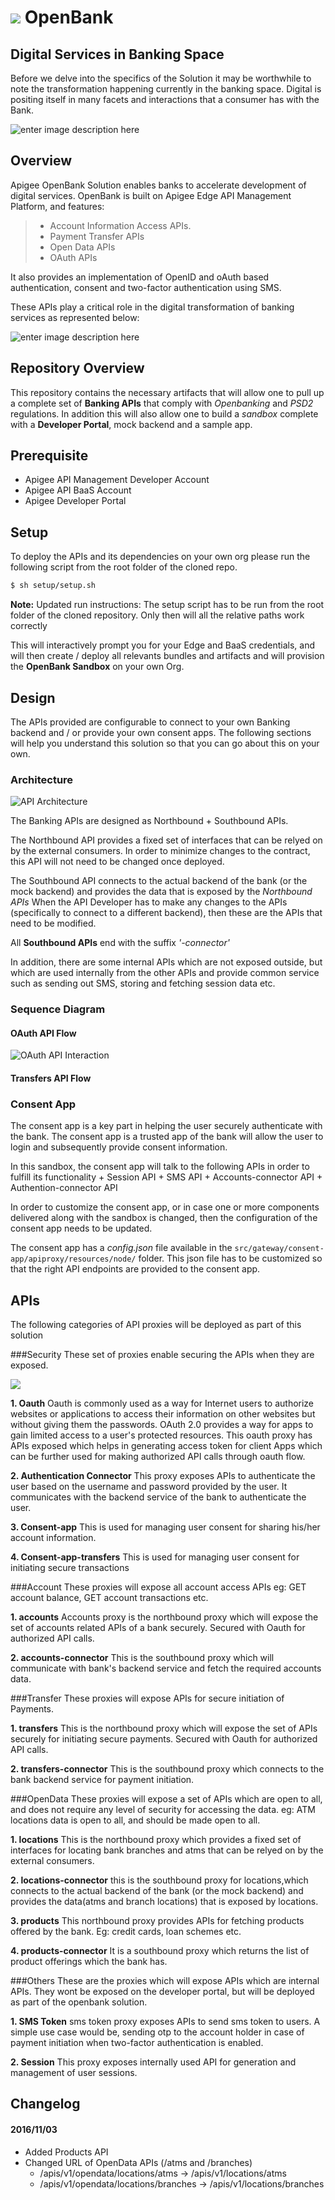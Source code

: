# <a href="http://apigee.com/"><img src="http://apigee.com/about/sites/all/themes/apigee_themes/apigee_mktg/images/logo.png"/></a> OpenBank

## Digital Services in Banking Space

Before we delve into the specifics of the Solution it may be worthwhile to note
the transformation happening currently in the banking space. Digital is positing
itself in many facets and interactions that a consumer has with the Bank.

![enter image description
here](http://openbank.apigee.com/sites/default/files/openbanking_position.png)

## Overview

Apigee OpenBank Solution enables banks to accelerate development of digital
services. OpenBank is built on Apigee Edge API Management Platform, and
features:

> -   Account Information Access APIs.
> -   Payment Transfer APIs
> -   Open Data APIs
> -   OAuth APIs

It also provides an implementation of OpenID and oAuth based authentication,
consent and two-factor authentication using SMS.

These APIs play a critical role in the digital transformation of banking
services as represented below:

![enter image description
here](http://openbank.apigee.com/sites/default/files/openbank_architecture.png)

## Repository Overview

This repository contains the necessary artifacts that will allow one to pull up
a complete set of **Banking APIs** that comply with _Openbanking_ and _PSD2_
regulations. In addition this will also allow one to build a _sandbox_ complete
with a **Developer Portal**, mock backend and a sample app.

## Prerequisite

+   Apigee API Management Developer Account
+   Apigee API BaaS Account
+   Apigee Developer Portal

## Setup

To deploy the APIs and its dependencies on your own org please run the following
script from the root folder of the cloned repo.

```bash
$ sh setup/setup.sh
```

**Note:** Updated run instructions: The setup script has to be run from the root
folder of the cloned repository. Only then will all the relative paths work
correctly

This will interactively prompt you for your Edge and BaaS credentials, and will
then create / deploy all relevants bundles and artifacts and will provision the
**OpenBank Sandbox** on your own Org.

## Design

The APIs provided are configurable to connect to your own Banking backend and /
or provide your own consent apps. The following sections will help you
understand this solution so that you can go about this on your own.

### Architecture

![API Architecture](http://imageshack.com/a/img922/3760/tCOiYq.png)

The Banking APIs are designed as Northbound + Southbound APIs.

The Northbound API provides a fixed set of interfaces that can be relyed on by
the external consumers. In order to minimize changes to the contract, this API
will not need to be changed once deployed.

The Southbound API connects to the actual backend of the bank (or the mock
backend) and provides the data that is exposed by the _Northbound APIs_ When the
API Developer has to make any changes to the APIs (specifically to connect to a
different backend), then these are the APIs that need to be modified.

All **Southbound APIs** end with the suffix _'-connector'_

In addition, there are some internal APIs which are not exposed outside, but
which are used internally from the other APIs and provide common service such as
sending out SMS, storing and fetching session data etc.

### Sequence Diagram

#### OAuth API Flow

![OAuth API
Interaction](http://www.websequencediagrams.com/files/render?link=R39gE_mlfbXyVC0IS1Z8)

#### Transfers API Flow

### Consent App

The consent app is a key part in helping the user securely authenticate with the
bank. The consent app is a trusted app of the bank will allow the user to login
and subsequently provide consent information.

In this sandbox, the consent app will talk to the following APIs in order to
fulfill its functionality + Session API + SMS API + Accounts-connector API +
Authention-connector API

In order to customize the consent app, or in case one or more components
delivered along with the sandbox is changed, then the configuration of the
consent app needs to be updated.

The consent app has a _config.json_ file available in the
`src/gateway/consent-app/apiproxy/resources/node/` folder. This json file has to
be customized so that the right API endpoints are provided to the consent app.

## APIs

The following categories of API proxies will be deployed as part of this solution

###Security 
These set of proxies enable securing the APIs when they are exposed.

<img src="readme-images/security.png">

**1. Oauth**
Oauth is commonly used as a way for Internet users to authorize websites or applications to access their information on other websites but without giving them the passwords. OAuth 2.0 provides a way for apps to gain limited access to a user's protected resources. This oauth proxy has APIs exposed which helps in generating access token for client Apps which can be further used for making authorized API calls through oauth flow.

**2. Authentication Connector**
This proxy exposes APIs to authenticate the user based on the username and password provided by the user. It communicates with the backend service of the bank to authenticate the user.

**3. Consent-app**
This is used for managing user consent for sharing his/her account information.

**4. Consent-app-transfers**
This is used for managing user consent for initiating secure transactions


###Account 
These proxies will expose all account access APIs eg: GET account balance, GET account transactions etc.

**1. accounts**
Accounts proxy is the northbound proxy which will expose the set of accounts related APIs of a bank securely. Secured with Oauth for authorized API calls.

**2. accounts-connector**
This is the southbound proxy which will communicate with bank's backend service and fetch the required accounts data.

###Transfer 
These proxies will expose APIs for secure initiation of Payments.

**1. transfers**
This is the northbound proxy which will expose the set of APIs securely for initiating secure payments. Secured with Oauth for authorized API calls.

**2. transfers-connector**
This is the southbound proxy which connects to the bank backend service for payment initiation.


###OpenData 
These proxies will expose a set of APIs which are open to all, and does not require any level of security for accessing the data. eg: ATM locations data is open to all, and should be made open to all.

**1. locations**
This is the northbound proxy which provides a fixed set of interfaces for locating bank branches and atms that can be relyed on by the external consumers.

**2. locations-connector**
this is the southbound proxy for locations,which connects to the actual backend of the bank (or the mock backend) and provides the data(atms and branch locations) that is exposed by locations. 

**3. products**
This northbound proxy provides APIs for fetching products offered by the bank. Eg: credit cards, loan schemes etc.

**4. products-connector**
It is a southbound proxy which returns the list of product offerings which the bank has.


###Others
These are the proxies which will expose APIs which are internal APIs. They wont be exposed on the developer portal, but will be deployed as part of the openbank solution.

**1. SMS Token** 
sms token proxy exposes APIs to send sms token to users. A simple use case would be, sending otp to the account holder in case of payment initiation when two-factor authentication is enabled.

**2. Session** 
This proxy exposes internally used API for generation and management of user sessions.



## Changelog

#### 2016/11/03

*   Added Products API
*   Changed URL of OpenData APIs (/atms and /branches)
    *   /apis/v1/opendata/locations/atms -> /apis/v1/locations/atms
    *   /apis/v1/opendata/locations/branches -> /apis/v1/locations/branches
